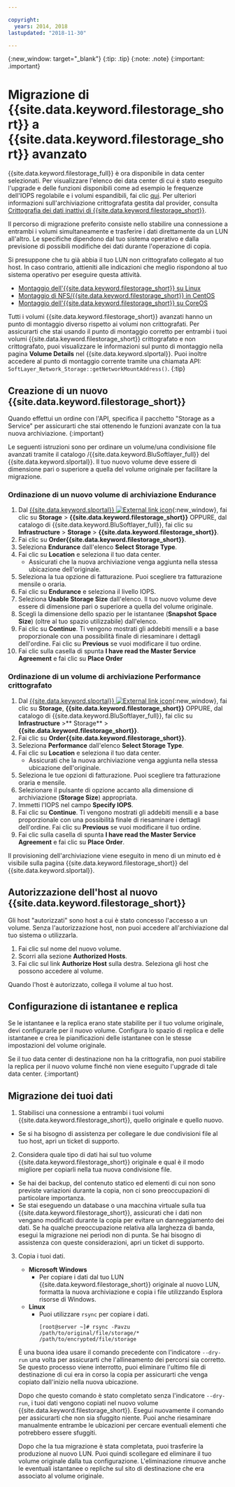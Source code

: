 ```yaml
---

copyright:
  years: 2014, 2018
lastupdated: "2018-11-30"

---
```

{:new_window: target="_blank"}
{:tip: .tip}
{:note: .note}
{:important: .important}

# Migrazione di {{site.data.keyword.filestorage_short}} a {{site.data.keyword.filestorage_short}} avanzato

{{site.data.keyword.filestorage_full}} è ora disponibile in data center selezionati. Per visualizzare l'elenco dei data center di cui è stato eseguito l'upgrade e delle funzioni disponibili come ad esempio le frequenze dell'IOPS regolabile e i volumi espandibili, fai clic [qui](new-ibm-block-and-file-storage-location-and-features.html). Per ulteriori informazioni sull'archiviazione crittografata gestita dal provider, consulta [Crittografia dei dati inattivi di {{site.data.keyword.filestorage_short}}](block-file-storage-encryption-rest.html).

Il percorso di migrazione preferito consiste nello stabilire una connessione a entrambi i volumi simultaneamente e trasferire i dati direttamente da un LUN all'altro. Le specifiche dipendono dal tuo sistema operativo e dalla previsione di possibili modifiche dei dati durante l'operazione di copia.

Si presuppone che tu già abbia il tuo LUN non crittografato collegato al tuo host. In caso contrario, attieniti alle indicazioni che meglio rispondono al tuo sistema operativo per eseguire questa attività.

- [Montaggio dell'{{site.data.keyword.filestorage_short}} su Linux](accessing-file-storage-linux.html)
- [Montaggio di NFS/{{site.data.keyword.filestorage_short}} in CentOS](mounting-nsf-file-storage.html)
- [Montaggio dell'{{site.data.keyword.filestorage_short}} su CoreOS](mounting-storage-coreos.html)

Tutti i volumi {{site.data.keyword.filestorage_short}} avanzati hanno un punto di montaggio diverso rispetto ai volumi non crittografati. Per assicurarti che stai usando il punto di montaggio corretto per entrambi i tuoi volumi {{site.data.keyword.filestorage_short}} crittografato e non crittografato, puoi visualizzare le informazioni sul punto di montaggio nella pagina **Volume Details** nel {{site.data.keyword.slportal}}. Puoi inoltre accedere al punto di montaggio corrente tramite una chiamata API: `SoftLayer_Network_Storage::getNetworkMountAddress()`.
{:tip}


## Creazione di un nuovo {{site.data.keyword.filestorage_short}}

Quando effettui un ordine con l'API, specifica il pacchetto "Storage as a Service" per assicurarti che stai ottenendo le funzioni avanzate con la tua nuova archiviazione.
{:important}

Le seguenti istruzioni sono per ordinare un volume/una condivisione file avanzati tramite il catalogo /{{site.data.keyword.BluSoftlayer_full}} del {{site.data.keyword.slportal}}. Il tuo nuovo volume deve essere di dimensione pari o superiore a quella del volume originale per facilitare la migrazione.

### Ordinazione di un nuovo volume di archiviazione Endurance

1. Dal [{{site.data.keyword.slportal}} ![External link icon](../../icons/launch-glyph.svg "External link icon")](https://control.softlayer.com/){:new_window}, fai clic su **Storage** > **{{site.data.keyword.filestorage_short}}** OPPURE, dal catalogo di {{site.data.keyword.BluSoftlayer_full}}, fai clic su **Infrastructure** > **Storage** > **{{site.data.keyword.filestorage_short}}**.
2. Fai clic su **Order{{site.data.keyword.filestorage_short}}**.
3. Seleziona **Endurance** dall'elenco **Select Storage Type**.
4. Fai clic su **Location** e seleziona il tuo data center.
   - Assicurati che la nuova archiviazione venga aggiunta nella stessa ubicazione dell'originale.
5. Seleziona la tua opzione di fatturazione. Puoi scegliere tra fatturazione mensile o oraria.
6. Fai clic su **Endurance** e seleziona il livello IOPS.
6. Seleziona **Usable Storage Size** dall'elenco. Il tuo nuovo volume deve essere di dimensione pari o superiore a quella del volume originale.
7. Scegli la dimensione dello spazio per le istantanee (**Snapshot Space Size**) (oltre al tuo spazio utilizzabile) dall'elenco.
8. Fai clic su **Continue**. Ti vengono mostrati gli addebiti mensili e a base proporzionale con una possibilità finale di riesaminare i dettagli dell'ordine. Fai clic su **Previous** se vuoi modificare il tuo ordine.
9. Fai clic sulla casella di spunta **I have read the Master Service Agreement** e fai clic su **Place Order**

### Ordinazione di un volume di archiviazione Performance crittografato

1. Dal [{{site.data.keyword.slportal}} ![External link icon](../../icons/launch-glyph.svg "External link icon")](https://control.softlayer.com/){:new_window}, fai clic su **Storage**, **{{site.data.keyword.filestorage_short}}** OPPURE, dal catalogo di {{site.data.keyword.BluSoftlayer_full}}, fai clic su **Infrastructure** >** Storage** > **{{site.data.keyword.filestorage_short}}**.
2. Fai clic su **Order{{site.data.keyword.filestorage_short}}**.
3. Seleziona **Performance** dall'elenco **Select Storage Type**.
4. Fai clic su **Location** e seleziona il tuo data center.
    -  Assicurati che la nuova archiviazione venga aggiunta nella stessa ubicazione dell'originale.
5. Seleziona le tue opzioni di fatturazione. Puoi scegliere tra fatturazione oraria e mensile.
6. Selezionare il pulsante di opzione accanto alla dimensione di archiviazione (**Storage Size**) appropriata.
6. Immetti l'IOPS nel campo **Specify IOPS**.
7. Fai clic su **Continue**. Ti vengono mostrati gli addebiti mensili e a base proporzionale con una possibilità finale di riesaminare i dettagli dell'ordine. Fai clic su **Previous** se vuoi modificare il tuo ordine.
8. Fai clic sulla casella di spunta **I have read the Master Service Agreement** e fai clic su **Place Order**.

Il provisioning dell'archiviazione viene eseguito in meno di un minuto ed è visibile sulla pagina {{site.data.keyword.filestorage_short}} del {{site.data.keyword.slportal}}.


## Autorizzazione dell'host al nuovo {{site.data.keyword.filestorage_short}}

Gli host "autorizzati" sono host a cui è stato concesso l'accesso a un volume. Senza l'autorizzazione host, non puoi accedere all'archiviazione dal tuo sistema o utilizzarla.

1. Fai clic sul nome del nuovo volume.
2. Scorri alla sezione **Authorized Hosts**.
3. Fai clic sul link **Authorize Host** sulla destra. Seleziona gli host che possono accedere al volume.

Quando l'host è autorizzato, collega il volume al tuo host.


## Configurazione di istantanee e replica

Se le istantanee e la replica erano state stabilite per il tuo volume originale, devi configurarle per il nuovo volume. Configura lo spazio di replica e delle istantanee e crea le pianificazioni delle istantanee con le stesse impostazioni del volume originale.

Se il tuo data center di destinazione non ha la crittografia, non puoi stabilire la replica per il nuovo volume finché non viene eseguito l'upgrade di tale data center.
{:important}


## Migrazione dei tuoi dati

1. Stabilisci una connessione a entrambi i tuoi volumi {{site.data.keyword.filestorage_short}}, quello originale e quello nuovo.
  - Se si ha bisogno di assistenza per collegare le due condivisioni file al tuo host, apri un ticket di supporto.

2. Considera quale tipo di dati hai sul tuo volume {{site.data.keyword.filestorage_short}} originale e qual è il modo migliore per copiarli nella tua nuova condivisione file.
  - Se hai dei backup, del contenuto statico ed elementi di cui non sono previste variazioni durante la copia, non ci sono preoccupazioni di particolare importanza.
  - Se stai eseguendo un database o una macchina virtuale sulla tua {{site.data.keyword.filestorage_short}}, assicurati che i dati non vengano modificati durante la copia per evitare un danneggiamento dei dati. Se ha qualche preoccupazione relativa alla larghezza di banda, esegui la migrazione nei periodi non di punta. Se hai bisogno di assistenza con queste considerazioni, apri un ticket di supporto.

3. Copia i tuoi dati.
   - **Microsoft Windows**
     - Per copiare i dati dal tuo LUN {{site.data.keyword.filestorage_short}} originale al nuovo LUN, formatta la nuova archiviazione e copia i file utilizzando Esplora risorse di Windows.
   - **Linux**
     - Puoi utilizzare `rsync` per copiare i dati.
       ```
       [root@server ~]# rsync -Pavzu /path/to/original/file/storage/* /path/to/encrypted/file/storage
       ```

   È una buona idea usare il comando precedente con l'indicatore `--dry-run` una volta per assicurarti che l'allineamento dei percorsi sia corretto. Se questo processo viene interrotto, puoi eliminare l'ultimo file di destinazione di cui era in corso la copia per assicurarti che venga copiato dall'inizio nella nuova ubicazione.

   Dopo che questo comando è stato completato senza l'indicatore `--dry-run`, i tuoi dati vengono copiati nel nuovo volume {{site.data.keyword.filestorage_short}}. Esegui nuovamente il comando per assicurarti che non sia sfuggito niente. Puoi anche riesaminare manualmente entrambe le ubicazioni per cercare eventuali elementi che potrebbero essere sfuggiti.

   Dopo che la tua migrazione è stata completata, puoi trasferire la produzione al nuovo LUN. Puoi quindi scollegare ed eliminare il tuo volume originale dalla tua configurazione. L'eliminazione rimuove anche le eventuali istantanee o repliche sul sito di destinazione che era associato al volume originale.
